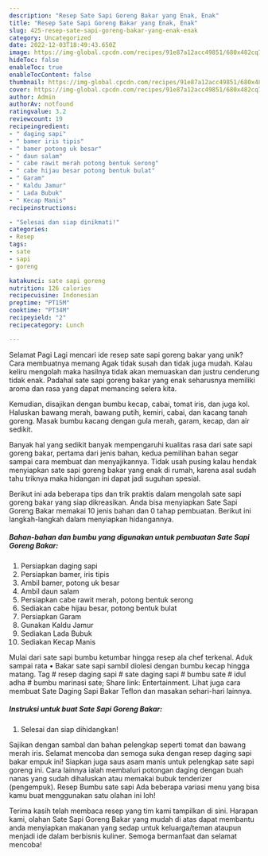 ```yaml
---
description: "Resep Sate Sapi Goreng Bakar yang Enak, Enak"
title: "Resep Sate Sapi Goreng Bakar yang Enak, Enak"
slug: 425-resep-sate-sapi-goreng-bakar-yang-enak-enak
category: Uncategorized
date: 2022-12-03T18:49:43.650Z
image: https://img-global.cpcdn.com/recipes/91e87a12acc49851/680x482cq70/sate-sapi-goreng-bakar-foto-resep-utama.jpg
hideToc: false
enableToc: true
enableTocContent: false
thumbnail: https://img-global.cpcdn.com/recipes/91e87a12acc49851/680x482cq70/sate-sapi-goreng-bakar-foto-resep-utama.jpg
cover: https://img-global.cpcdn.com/recipes/91e87a12acc49851/680x482cq70/sate-sapi-goreng-bakar-foto-resep-utama.jpg
author: Admin
authorAv: notfound
ratingvalue: 3.2
reviewcount: 19
recipeingredient:
- " daging sapi"
- " bamer iris tipis"
- " bamer potong uk besar"
- " daun salam"
- " cabe rawit merah potong bentuk serong"
- " cabe hijau besar potong bentuk bulat"
- " Garam"
- " Kaldu Jamur"
- " Lada Bubuk"
- " Kecap Manis"
recipeinstructions:

- "Selesai dan siap dinikmati!"
categories:
- Resep
tags:
- sate
- sapi
- goreng

katakunci: sate sapi goreng 
nutrition: 126 calories
recipecuisine: Indonesian
preptime: "PT15M"
cooktime: "PT34M"
recipeyield: "2"
recipecategory: Lunch

---
```



Selamat Pagi Lagi mencari ide resep sate sapi goreng bakar yang unik? Cara membuatnya memang Agak tidak susah dan tidak juga mudah. Kalau keliru mengolah maka hasilnya tidak akan memuaskan dan justru cenderung tidak enak. Padahal sate sapi goreng bakar yang enak seharusnya memiliki aroma dan rasa yang dapat memancing selera kita.


Kemudian, disajikan dengan bumbu kecap, cabai, tomat iris, dan juga kol. Haluskan bawang merah, bawang putih, kemiri, cabai, dan kacang tanah goreng. Masak bumbu kacang dengan gula merah, garam, kecap, dan air sedikit.

Banyak hal yang sedikit banyak mempengaruhi kualitas rasa dari sate sapi goreng bakar, pertama dari jenis bahan, kedua pemilihan bahan segar sampai cara membuat dan menyajikannya. Tidak usah pusing kalau hendak menyiapkan sate sapi goreng bakar yang enak di rumah, karena asal sudah tahu triknya maka hidangan ini dapat jadi suguhan spesial.


Berikut ini ada beberapa tips dan trik praktis dalam mengolah sate sapi goreng bakar yang siap dikreasikan. Anda bisa menyiapkan Sate Sapi Goreng Bakar memakai 10 jenis bahan dan 0 tahap pembuatan. Berikut ini langkah-langkah dalam menyiapkan hidangannya.

<!--inarticleads1-->

##### Bahan-bahan dan bumbu yang digunakan untuk pembuatan Sate Sapi Goreng Bakar:

1. Persiapkan  daging sapi
1. Persiapkan  bamer, iris tipis
1. Ambil  bamer, potong uk besar
1. Ambil  daun salam
1. Persiapkan  cabe rawit merah, potong bentuk serong
1. Sediakan  cabe hijau besar, potong bentuk bulat
1. Persiapkan  Garam
1. Gunakan  Kaldu Jamur
1. Sediakan  Lada Bubuk
1. Sediakan  Kecap Manis


Mulai dari sate sapi bumbu ketumbar hingga resep ala chef terkenal. Aduk sampai rata • Bakar sate sapi sambil diolesi dengan bumbu kecap hingga matang. Tag # resep daging sapi # sate daging sapi # bumbu sate # idul adha # bumbu marinasi sate; Share link: Entertainment. Lihat juga cara membuat Sate Daging Sapi Bakar Teflon dan masakan sehari-hari lainnya. 

<!--inarticleads2-->

##### Instruksi untuk buat Sate Sapi Goreng Bakar:


1. Selesai dan siap dihidangkan!

Sajikan dengan sambal dan bahan pelengkap seperti tomat dan bawang merah iris. Selamat mencoba dan semoga suka dengan resep daging sapi bakar empuk ini! Siapkan juga saus asam manis untuk pelengkap sate sapi goreng ini. Cara lainnya ialah membaluri potongan daging dengan buah nanas yang sudah dihaluskan atau memakai bubuk tenderizer (pengempuk). Resep Bumbu sate sapi Ada beberapa variasi menu yang bisa kamu buat menggunakan satu olahan ini loh! 

Terima kasih telah membaca resep yang tim kami tampilkan di sini. Harapan kami, olahan Sate Sapi Goreng Bakar yang mudah di atas dapat membantu anda menyiapkan makanan yang sedap untuk keluarga/teman ataupun menjadi ide dalam berbisnis kuliner. Semoga bermanfaat dan selamat mencoba!
